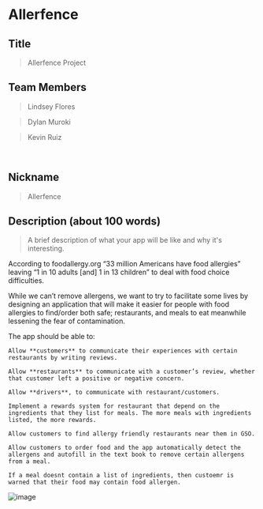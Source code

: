 # Allerfence

## Title 

> Allerfence Project

## Team Members 

> Lindsey Flores 

> Dylan Muroki 

> Kevin Ruiz  

  

## Nickname 

>  Allerfence

 
## Description (about 100 words) 

> A brief description of what your app will be like and why it's interesting. 

According to foodallergy.org “33 million Americans have food allergies” leaving “1 in 10 adults [and] 1 in 13 children” to deal with food choice difficulties.  

While we can’t remove allergens, we want to try to facilitate some lives by designing an application that will make it easier for people with food allergies to find/order both safe; restaurants, and meals to eat meanwhile lessening the fear of contamination. 

The app should be able to: 

    Allow **customers** to communicate their experiences with certain restaurants by writing reviews.
    
    Allow **restaurants** to communicate with a customer’s review, whether that customer left a positive or negative concern. 

    Allow **drivers**, to communicate with restaurant/customers.

    Implement a rewards system for restaurant that depend on the ingredients that they list for meals. The more meals with ingredients listed, the more rewards.

    Allow customers to find allergy friendly restaurants near them in GSO.

    Allow customers to order food and the app automatically detect the allergens and autofill in the text book to remove certain allergens from a meal.

    If a meal doesnt contain a list of ingredients, then custoemr is warned that their food may contain food allergen.

![image](https://imgur.com/a/N9hlCtL)

    

